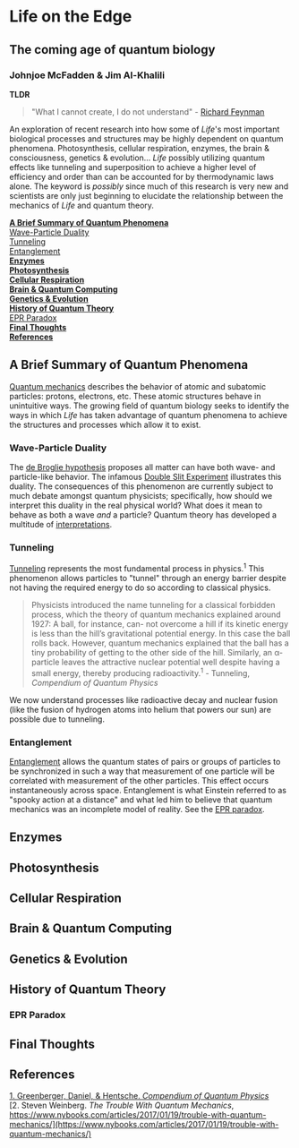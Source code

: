 ---
---
# Life on the Edge
## The coming age of quantum biology
### Johnjoe McFadden & Jim Al-Khalili

**TLDR**  
> "What I cannot create, I do not understand" - [Richard Feynman](https://en.wikipedia.org/wiki/Richard_Feynman)  

An exploration of recent research into how some of *Life*'s most important biological processes and structures may be highly dependent on quantum phenomena.  Photosynthesis, cellular respiration, enzymes, the brain & consciousness, genetics & evolution... *Life* possibly utilizing quantum effects like tunneling and superposition to achieve a higher level of efficiency and order than can be accounted for by thermodynamic laws alone.  The keyword is *possibly* since much of this research is very new and scientists are only just beginning to elucidate the relationship between the mechanics of *Life* and quantum theory.

[**A Brief Summary of Quantum Phenomena**](#a-brief-summary-of-quantum-phenomena)  
      [Wave-Particle Duality](#wave-particle-duality)    
      [Tunneling](#tunneling)  
      [Entanglement](#entanglement)    
[**Enzymes**](#enzymes)  
[**Photosynthesis**](#photosynthesis)  
[**Cellular Respiration**](#cellular-respiration)  
[**Brain & Quantum Computing**](#brain-&-quantum-computing)  
[**Genetics & Evolution**](#genetics-&-evolution)  
[**History of Quantum Theory**](#history-of-quantum-thoery)  
      [EPR Paradox](#epr-paradox)  
[**Final Thoughts**](#final-thoughts)  
[**References**](#references)  

## A Brief Summary of Quantum Phenomena
[Quantum mechanics](https://en.wikipedia.org/wiki/Quantum_mechanics) describes the behavior of atomic and subatomic particles: protons, electrons, etc.  These atomic structures behave in unintuitive ways.  The growing field of quantum biology seeks to identify the ways in which *Life* has taken advantage of quantum phenomena to achieve the structures and processes which allow it to exist.
### Wave-Particle Duality
The [de Broglie hypothesis](https://en.wikipedia.org/wiki/Matter_wave#The_de_Broglie_hypothesis) proposes all matter can have both wave- and particle-like behavior.  The infamous [Double Slit Experiment](https://en.wikipedia.org/wiki/Double-slit_experiment) illustrates this duality.  The consequences of this phenomenon are currently subject to much debate amongst quantum physicists; specifically, how should we interpret this duality in the real physical world?  What does it mean to behave as both a wave *and* a particle?  Quantum theory has developed a multitude of [interpretations](https://en.wikipedia.org/wiki/Interpretations_of_quantum_mechanics#Summary_of_common_interpretations_of_quantum_mechanics).
### Tunneling
[Tunneling](https://en.wikipedia.org/wiki/Quantum_tunnelling) represents the most fundamental process in physics.<sup>1</sup>  This phenomenon allows particles to "tunnel" through an energy barrier despite not having the required energy to do so according to classical physics.
>Physicists introduced the name tunneling for a classical forbidden process, which the theory of quantum mechanics explained around 1927: A ball, for instance, can- not overcome a hill if its kinetic energy is less than the hill’s gravitational potential energy. In this case the ball rolls back. However, quantum mechanics explained that the ball has a tiny probability of getting to the other side of the hill. Similarly, an α-particle leaves the attractive nuclear potential well despite having a small energy, thereby producing radioactivity.<sup>1</sup> - Tunneling, *Compendium of Quantum Physics*

We now understand processes like radioactive decay and nuclear fusion (like the fusion of hydrogen atoms into helium that powers our sun) are possible due to tunneling.  

### Entanglement
[Entanglement](https://en.wikipedia.org/wiki/Quantum_entanglement) allows the quantum states of pairs or groups of particles to be synchronized in such a way that measurement of one particle will be correlated with measurement of the other particles.  This effect occurs instantaneously across space.  Entanglement is what Einstein referred to as "spooky action at a distance" and what led him to believe that quantum mechanics was an incomplete model of reality.  See the [EPR paradox](#epr-paradox).

## Enzymes

## Photosynthesis

## Cellular Respiration

## Brain & Quantum Computing

## Genetics & Evolution

## History of Quantum Theory  
### EPR Paradox  
## Final Thoughts

## References
[1. Greenberger, Daniel, & Hentsche. *Compendium of Quantum Physics*](http://www.bookmetrix.com/detail/book/38fad005-0749-423e-b9dd-7273457b7588)  
[2. Steven Weinberg. *The Trouble With Quantum Mechanics*, https://www.nybooks.com/articles/2017/01/19/trouble-with-quantum-mechanics/](https://www.nybooks.com/articles/2017/01/19/trouble-with-quantum-mechanics/)  
